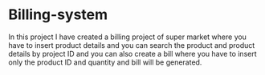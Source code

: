 # Billing-system
In this project I have created a billing project of super market  where you have to insert product details and you can search the product and product details  by project ID and you can also create a bill where you  have to insert only the product ID and quantity and bill will be generated.
